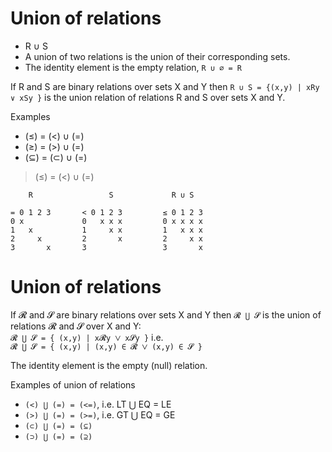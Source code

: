 # Union of relations

- R ∪ S
- A union of two relations is the union of their corresponding sets.
- The identity element is the empty relation, `R ∪ ∅ = R`

If R and S are binary relations over sets X and Y then 
`R ∪ S = {(x,y) | xRy ∨ xSy }` 
is the union relation of relations R and S over sets X and Y.

Examples
- (≤) = (<) ∪ (=)
- (≥) = (>) ∪ (=)
- (⊆) = (⊂) ∪ (=)


>(≤) = (<) ∪ (=)

```
    R                 S             R ∪ S

= 0 1 2 3       < 0 1 2 3         ≤ 0 1 2 3
0 x             0   x x x         0 x x x x
1   x           1     x x         1   x x x
2     x         2       x         2     x x
3       x       3                 3       x
```

# Union of relations

If 𝓡 and 𝓢 are binary relations over sets X and Y then `𝓡 ⋃ 𝓢` 
is the union of relations 𝓡 and 𝓢 over X and Y:   
`𝓡 ⋃ 𝓢 = { (x,y) | x𝓡y ⋁ x𝓢y }` i.e.   
`𝓡 ⋃ 𝓢 = { (x,y) | (x,y) ∈ 𝓡 ⋁ (x,y) ∈ 𝓢 }`

The identity element is the empty (null) relation.

Examples of union of relations
- `(<) ⋃ (=) = (<=)`, i.e. LT ⋃ EQ = LE
- `(>) ⋃ (=) = (>=)`, i.e. GT ⋃ EQ = GE
- `(⊂) ⋃ (=) = (⊆)`
- `(⊃) ⋃ (=) = (⊇)`
